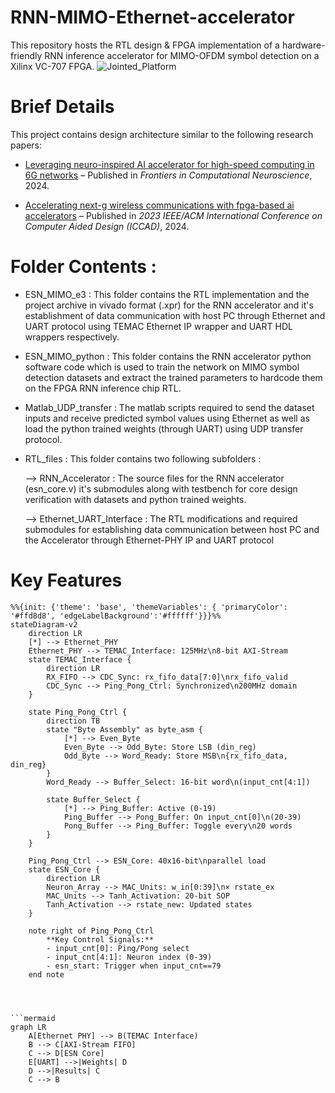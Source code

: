 # RNN-MIMO-Ethernet-accelerator
This repository hosts the RTL design & FPGA implementation of a hardware-friendly RNN inference accelerator for MIMO-OFDM symbol detection on a Xilinx VC-707 FPGA. 
![Jointed_Platform](https://github.com/user-attachments/assets/281cf099-ec1e-41de-ab0e-c1855a5c1d6b)



# Brief Details

This project contains design architecture similar to the following research papers:

- [Leveraging neuro-inspired AI accelerator for high-speed computing in 6G networks](https://www.frontiersin.org/journals/computational-neuroscience/articles/10.3389/fncom.2024.1345644/full) – Published in *Frontiers in Computational Neuroscience*, 2024.

- [Accelerating next-g wireless communications with fpga-based ai accelerators](https://ieeexplore.ieee.org/abstract/document/10323918) – Published in *2023 IEEE/ACM International Conference on Computer Aided Design (ICCAD)*, 2024.


# Folder Contents :

- ESN_MIMO_e3 : This folder contains the RTL implementation and the project archive in vivado format (.xpr) for the RNN accelerator and it's establishment of data communication with host PC through Ethernet and UART protocol using TEMAC Ethernet IP wrapper and UART HDL wrappers respectively.

- ESN_MIMO_python : This folder contains the RNN accelerator python software code which is used to train the network on MIMO symbol detection datasets and extract the trained parameters to hardcode them on the FPGA RNN inference chip RTL.

- Matlab_UDP_transfer : The matlab scripts required to send the dataset inputs and receive predicted symbol values using Ethernet as well as load the python trained weights (through UART) using UDP transfer protocol.

- RTL_files : This folder contains two following subfolders :

  --> RNN_Accelerator : The source files for the RNN accelerator (esn_core.v) it's submodules along with testbench for core design verification with datasets and python trained weights.

  --> Ethernet_UART_Interface : The RTL modifications and required submodules for establishing data communication between host PC and the Accelerator through Ethernet-PHY IP and UART protocol


# Key Features

```mermaid
%%{init: {'theme': 'base', 'themeVariables': { 'primaryColor': '#ffd8d8', 'edgeLabelBackground':'#ffffff'}}}%%
stateDiagram-v2
    direction LR
    [*] --> Ethernet_PHY
    Ethernet_PHY --> TEMAC_Interface: 125MHz\n8-bit AXI-Stream
    state TEMAC_Interface {
        direction LR
        RX_FIFO --> CDC_Sync: rx_fifo_data[7:0]\nrx_fifo_valid
        CDC_Sync --> Ping_Pong_Ctrl: Synchronized\n200MHz domain
    }
    
    state Ping_Pong_Ctrl {
        direction TB
        state "Byte Assembly" as byte_asm {
            [*] --> Even_Byte
            Even_Byte --> Odd_Byte: Store LSB (din_reg)
            Odd_Byte --> Word_Ready: Store MSB\n{rx_fifo_data, din_reg}
        }
        Word_Ready --> Buffer_Select: 16-bit word\n(input_cnt[4:1])
        
        state Buffer_Select {
            [*] --> Ping_Buffer: Active (0-19)
            Ping_Buffer --> Pong_Buffer: On input_cnt[0]\n(20-39)
            Pong_Buffer --> Ping_Buffer: Toggle every\n20 words
        }
    }
    
    Ping_Pong_Ctrl --> ESN_Core: 40x16-bit\nparallel load
    state ESN_Core {
        direction LR
        Neuron_Array --> MAC_Units: w_in[0:39]\n× rstate_ex
        MAC_Units --> Tanh_Activation: 20-bit SOP
        Tanh_Activation --> rstate_new: Updated states
    }
    
    note right of Ping_Pong_Ctrl
        **Key Control Signals:**
        - input_cnt[0]: Ping/Pong select
        - input_cnt[4:1]: Neuron index (0-39)
        - esn_start: Trigger when input_cnt==79
    end note




```mermaid
graph LR
    A[Ethernet PHY] --> B(TEMAC Interface)
    B --> C[AXI-Stream FIFO]
    C --> D[ESN Core]
    E[UART] -->|Weights| D
    D -->|Results| C
    C --> B



